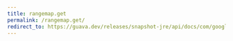 ```yaml
---
title: rangemap.get
permalink: /rangemap.get/
redirect_to: https://guava.dev/releases/snapshot-jre/api/docs/com/google/common/collect/RangeMap.html#get-K-
---
```


